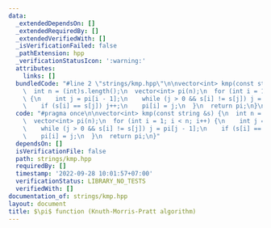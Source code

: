 ```yaml
---
data:
  _extendedDependsOn: []
  _extendedRequiredBy: []
  _extendedVerifiedWith: []
  _isVerificationFailed: false
  _pathExtension: hpp
  _verificationStatusIcon: ':warning:'
  attributes:
    links: []
  bundledCode: "#line 2 \"strings/kmp.hpp\"\n\nvector<int> kmp(const string &s) {\n\
    \  int n = (int)s.length();\n  vector<int> pi(n);\n  for (int i = 1; i < n; i++)\
    \ {\n    int j = pi[i - 1];\n    while (j > 0 && s[i] != s[j]) j = pi[j - 1];\n\
    \    if (s[i] == s[j]) j++;\n    pi[i] = j;\n  }\n  return pi;\n}\n"
  code: "#pragma once\n\nvector<int> kmp(const string &s) {\n  int n = (int)s.length();\n\
    \  vector<int> pi(n);\n  for (int i = 1; i < n; i++) {\n    int j = pi[i - 1];\n\
    \    while (j > 0 && s[i] != s[j]) j = pi[j - 1];\n    if (s[i] == s[j]) j++;\n\
    \    pi[i] = j;\n  }\n  return pi;\n}"
  dependsOn: []
  isVerificationFile: false
  path: strings/kmp.hpp
  requiredBy: []
  timestamp: '2022-09-28 10:01:57+07:00'
  verificationStatus: LIBRARY_NO_TESTS
  verifiedWith: []
documentation_of: strings/kmp.hpp
layout: document
title: $\pi$ function (Knuth-Morris-Pratt algorithm)
---
```

